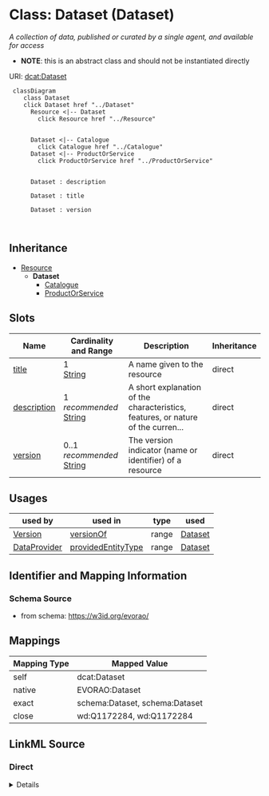 

# Class: Dataset (Dataset) 


_A collection of data, published or curated by a single agent, and available for access_




* __NOTE__: this is an abstract class and should not be instantiated directly


URI: [dcat:Dataset](http://www.w3.org/ns/dcat#Dataset)






```mermaid
 classDiagram
    class Dataset
    click Dataset href "../Dataset"
      Resource <|-- Dataset
        click Resource href "../Resource"
      

      Dataset <|-- Catalogue
        click Catalogue href "../Catalogue"
      Dataset <|-- ProductOrService
        click ProductOrService href "../ProductOrService"
      
      
      Dataset : description
        
      Dataset : title
        
      Dataset : version
        
      
```





## Inheritance
* [Resource](Resource.md)
    * **Dataset**
        * [Catalogue](Catalogue.md)
        * [ProductOrService](ProductOrService.md)



## Slots

| Name | Cardinality and Range | Description | Inheritance |
| ---  | --- | --- | --- |
| [title](title.md) | 1 <br/> [String](String.md) | A name given to the resource | direct |
| [description](description.md) | 1 _recommended_ <br/> [String](String.md) | A short explanation of the characteristics, features, or nature of the curren... | direct |
| [version](version.md) | 0..1 _recommended_ <br/> [String](String.md) | The version indicator (name or identifier) of a resource | direct |





## Usages

| used by | used in | type | used |
| ---  | --- | --- | --- |
| [Version](Version.md) | [versionOf](versionOf.md) | range | [Dataset](Dataset.md) |
| [DataProvider](DataProvider.md) | [providedEntityType](providedEntityType.md) | range | [Dataset](Dataset.md) |






## Identifier and Mapping Information







### Schema Source


* from schema: https://w3id.org/evorao/




## Mappings

| Mapping Type | Mapped Value |
| ---  | ---  |
| self | dcat:Dataset |
| native | EVORAO:Dataset |
| exact | schema:Dataset, schema:Dataset |
| close | wd:Q1172284, wd:Q1172284 |







## LinkML Source

<!-- TODO: investigate https://stackoverflow.com/questions/37606292/how-to-create-tabbed-code-blocks-in-mkdocs-or-sphinx -->

### Direct

<details>
```yaml
name: Dataset
description: A collection of data, published or curated by a single agent, and available
  for access
title: Dataset
from_schema: https://w3id.org/evorao/
exact_mappings:
- schema:Dataset
- schema:Dataset
close_mappings:
- wd:Q1172284
- wd:Q1172284
is_a: Resource
abstract: true
slots:
- title
- description
- version
slot_usage:
  title:
    name: title
    description: A name given to the resource
    title: title
    comments:
    - 'The title of the item should be as short and descriptive as possible. E.g.
      for virus products it should basically be based on the following Pattern:

      ''Virus name'', ''virus host type'', ''collection year'', ''country of collection''
      ex ''suspected epidemiological origin'', ''genotype'', ''strain'', ''variant
      name or specific feature'
    close_mappings:
    - rdfs:label
    - schema:name
    slot_uri: dct:title
    domain_of:
    - Dataset
    - DataService
    - Publication
    - Term
    - License
    - Certification
    range: string
    required: true
    multivalued: false
  description:
    name: description
    description: A short explanation of the characteristics, features, or nature of
      the current item
    title: description
    comments:
    - 'Describe this item in few lines. This description will serve as a summary to
      present the resource.

      '
    exact_mappings:
    - schema:description
    slot_uri: dct:description
    domain_of:
    - Dataset
    - DataService
    - Term
    - PersonOrOrganization
    - File
    - ContactPoint
    - License
    - Certification
    range: string
    required: true
    multivalued: false
  version:
    name: version
    description: The version indicator (name or identifier) of a resource
    title: version
    close_mappings:
    - wdp:P393
    - schema:version
    domain_of:
    - Dataset
    - Version
    - Taxonomy
    range: string
    required: false
    recommended: true
    multivalued: false
class_uri: dcat:Dataset

```
</details>

### Induced

<details>
```yaml
name: Dataset
description: A collection of data, published or curated by a single agent, and available
  for access
title: Dataset
from_schema: https://w3id.org/evorao/
exact_mappings:
- schema:Dataset
- schema:Dataset
close_mappings:
- wd:Q1172284
- wd:Q1172284
is_a: Resource
abstract: true
slot_usage:
  title:
    name: title
    description: A name given to the resource
    title: title
    comments:
    - 'The title of the item should be as short and descriptive as possible. E.g.
      for virus products it should basically be based on the following Pattern:

      ''Virus name'', ''virus host type'', ''collection year'', ''country of collection''
      ex ''suspected epidemiological origin'', ''genotype'', ''strain'', ''variant
      name or specific feature'
    close_mappings:
    - rdfs:label
    - schema:name
    slot_uri: dct:title
    domain_of:
    - Dataset
    - DataService
    - Publication
    - Term
    - License
    - Certification
    range: string
    required: true
    multivalued: false
  description:
    name: description
    description: A short explanation of the characteristics, features, or nature of
      the current item
    title: description
    comments:
    - 'Describe this item in few lines. This description will serve as a summary to
      present the resource.

      '
    exact_mappings:
    - schema:description
    slot_uri: dct:description
    domain_of:
    - Dataset
    - DataService
    - Term
    - PersonOrOrganization
    - File
    - ContactPoint
    - License
    - Certification
    range: string
    required: true
    multivalued: false
  version:
    name: version
    description: The version indicator (name or identifier) of a resource
    title: version
    close_mappings:
    - wdp:P393
    - schema:version
    domain_of:
    - Dataset
    - Version
    - Taxonomy
    range: string
    required: false
    recommended: true
    multivalued: false
attributes:
  title:
    name: title
    description: A name given to the resource
    title: title
    comments:
    - 'The title of the item should be as short and descriptive as possible. E.g.
      for virus products it should basically be based on the following Pattern:

      ''Virus name'', ''virus host type'', ''collection year'', ''country of collection''
      ex ''suspected epidemiological origin'', ''genotype'', ''strain'', ''variant
      name or specific feature'
    from_schema: https://w3id.org/evorao/
    close_mappings:
    - rdfs:label
    - schema:name
    rank: 1000
    slot_uri: dct:title
    alias: title
    owner: Dataset
    domain_of:
    - Dataset
    - DataService
    - Publication
    - Term
    - License
    - Certification
    range: string
    required: true
    multivalued: false
  description:
    name: description
    description: A short explanation of the characteristics, features, or nature of
      the current item
    title: description
    comments:
    - 'Describe this item in few lines. This description will serve as a summary to
      present the resource.

      '
    from_schema: https://w3id.org/evorao/
    exact_mappings:
    - schema:description
    close_mappings:
    - schema:description
    rank: 1000
    slot_uri: dct:description
    alias: description
    owner: Dataset
    domain_of:
    - Dataset
    - DataService
    - Term
    - PersonOrOrganization
    - File
    - ContactPoint
    - License
    - Certification
    range: string
    required: true
    recommended: true
    multivalued: false
  version:
    name: version
    description: The version indicator (name or identifier) of a resource
    title: version
    from_schema: https://w3id.org/evorao/
    close_mappings:
    - wdp:P393
    - schema:version
    rank: 1000
    alias: version
    owner: Dataset
    domain_of:
    - Dataset
    - Version
    - Taxonomy
    range: string
    required: false
    recommended: true
    multivalued: false
class_uri: dcat:Dataset

```
</details>